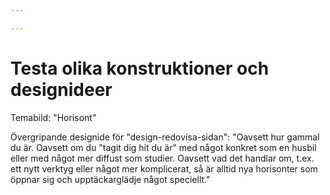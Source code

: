 ```yaml
---

---
```

Testa olika konstruktioner och designideer
==========================================

Temabild: "Horisont"

Övergripande designide för "design-redovisa-sidan": "Oavsett hur gammal du är. Oavsett om du "tagit dig hit du är" med något konkret som en husbil eller med något mer diffust som studier. Oavsett vad det handlar om, t.ex. ett nytt verktyg eller något mer komplicerat, så är alltid nya horisonter som öppnar sig och upptäckarglädje något speciellt."
